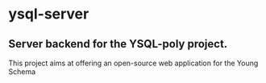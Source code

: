 # ysql-server

## Server backend for the YSQL-poly project. 

This project aims at offering an open-source web application for the Young Schema   
